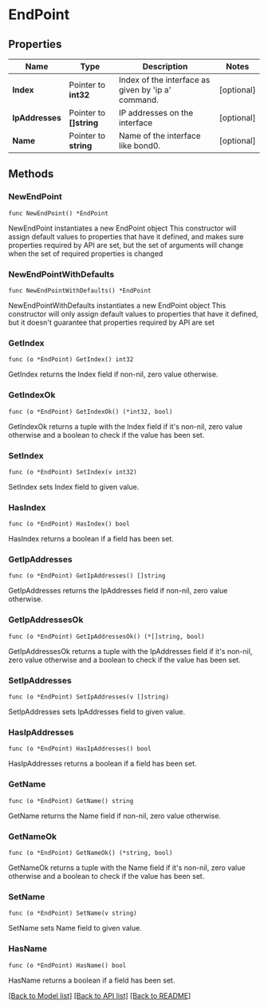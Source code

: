 # EndPoint

## Properties

Name | Type | Description | Notes
------------ | ------------- | ------------- | -------------
**Index** | Pointer to **int32** | Index of the interface as given by &#39;ip a&#39; command. | [optional] 
**IpAddresses** | Pointer to **[]string** | IP addresses on the interface | [optional] 
**Name** | Pointer to **string** | Name of the interface like bond0. | [optional] 

## Methods

### NewEndPoint

`func NewEndPoint() *EndPoint`

NewEndPoint instantiates a new EndPoint object
This constructor will assign default values to properties that have it defined,
and makes sure properties required by API are set, but the set of arguments
will change when the set of required properties is changed

### NewEndPointWithDefaults

`func NewEndPointWithDefaults() *EndPoint`

NewEndPointWithDefaults instantiates a new EndPoint object
This constructor will only assign default values to properties that have it defined,
but it doesn't guarantee that properties required by API are set

### GetIndex

`func (o *EndPoint) GetIndex() int32`

GetIndex returns the Index field if non-nil, zero value otherwise.

### GetIndexOk

`func (o *EndPoint) GetIndexOk() (*int32, bool)`

GetIndexOk returns a tuple with the Index field if it's non-nil, zero value otherwise
and a boolean to check if the value has been set.

### SetIndex

`func (o *EndPoint) SetIndex(v int32)`

SetIndex sets Index field to given value.

### HasIndex

`func (o *EndPoint) HasIndex() bool`

HasIndex returns a boolean if a field has been set.

### GetIpAddresses

`func (o *EndPoint) GetIpAddresses() []string`

GetIpAddresses returns the IpAddresses field if non-nil, zero value otherwise.

### GetIpAddressesOk

`func (o *EndPoint) GetIpAddressesOk() (*[]string, bool)`

GetIpAddressesOk returns a tuple with the IpAddresses field if it's non-nil, zero value otherwise
and a boolean to check if the value has been set.

### SetIpAddresses

`func (o *EndPoint) SetIpAddresses(v []string)`

SetIpAddresses sets IpAddresses field to given value.

### HasIpAddresses

`func (o *EndPoint) HasIpAddresses() bool`

HasIpAddresses returns a boolean if a field has been set.

### GetName

`func (o *EndPoint) GetName() string`

GetName returns the Name field if non-nil, zero value otherwise.

### GetNameOk

`func (o *EndPoint) GetNameOk() (*string, bool)`

GetNameOk returns a tuple with the Name field if it's non-nil, zero value otherwise
and a boolean to check if the value has been set.

### SetName

`func (o *EndPoint) SetName(v string)`

SetName sets Name field to given value.

### HasName

`func (o *EndPoint) HasName() bool`

HasName returns a boolean if a field has been set.


[[Back to Model list]](../README.md#documentation-for-models) [[Back to API list]](../README.md#documentation-for-api-endpoints) [[Back to README]](../README.md)


